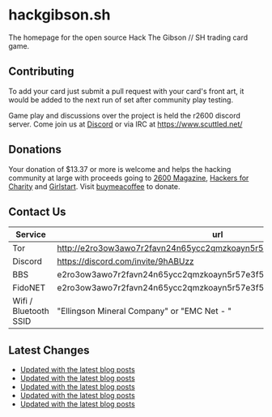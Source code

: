 # hackgibson.sh
The homepage for the open source Hack The Gibson // SH trading card game.


## Contributing

To add your card just submit a pull request with your card's front art, it would be added to the next run of set after community play testing.

Game play and discussions over the project is held the r2600 discord server. Come join us at [Discord](https://discord.com/invite/9hABUzz) or via IRC at https://www.scuttled.net/


## Donations

Your donation of $13.37 or more is welcome and helps the hacking community at large with proceeds going to [2600 Magazine](https://2600.com/), [Hackers for Charity](https://hackersforcharity.org) and [Girlstart](https://girlstart.org).  Visit [buymeacoffee](https://www.buymeacoffee.com/hackgibson.sh) to donate.


## Contact Us

Service | url
-|-
Tor | http://e2ro3ow3awo7r2favn24n65ycc2qmzkoayn5r57e3f56nvjwdcgg32ad.onion
Discord | https://discord.com/invite/9hABUzz
BBS | e2ro3ow3awo7r2favn24n65ycc2qmzkoayn5r57e3f56nvjwdcgg32ad.onion:23
FidoNET | e2ro3ow3awo7r2favn24n65ycc2qmzkoayn5r57e3f56nvjwdcgg32ad.onion:24554
Wifi / Bluetooth SSID | "Ellingson Mineral Company" or "EMC Net - <fidonet address>"

## Latest Changes
<!-- BLOG-POST-LIST:START -->
- [Updated with the latest blog posts](https://github.com/DFW2600/hackgibson.sh/commit/a38259b463ece9edf4b82a54ae7d0b8faaa605c9)
- [Updated with the latest blog posts](https://github.com/DFW2600/hackgibson.sh/commit/9da2c4e0c5bc712858f2150fa2def9ea2a5a0bed)
- [Updated with the latest blog posts](https://github.com/DFW2600/hackgibson.sh/commit/e36f1f416d81ce1784afe70f5068e970b748bba2)
- [Updated with the latest blog posts](https://github.com/DFW2600/hackgibson.sh/commit/607546898e8f6395daf8ad2fa2626e5f402cb981)
- [Updated with the latest blog posts](https://github.com/DFW2600/hackgibson.sh/commit/ea5578abe0f728e5ab37b7558c9fd3591487f6b8)
<!-- BLOG-POST-LIST:END -->
